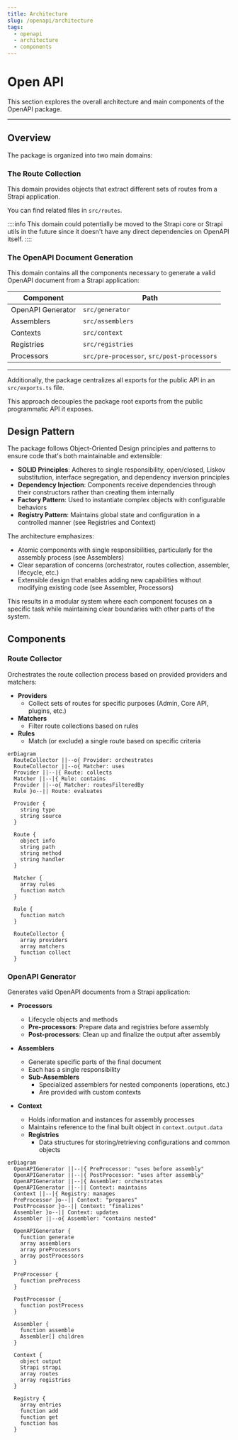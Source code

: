 ```yaml
---
title: Architecture
slug: /openapi/architecture
tags:
  - openapi
  - architecture
  - components
---
```


# Open API

This section explores the overall architecture and main components of the OpenAPI package.

---

## Overview

The package is organized into two main domains:

### The Route Collection

This domain provides objects that extract different sets of routes from a Strapi application.

You can find related files in `src/routes`.

::::info
This domain could potentially be moved to the Strapi core or Strapi utils in the future since it doesn't have any direct dependencies on OpenAPI itself.
::::

### The OpenAPI Document Generation

This domain contains all the components necessary to generate a valid OpenAPI document from a Strapi application:

| Component         | Path                                       |
| ----------------- | ------------------------------------------ |
| OpenAPI Generator | `src/generator `                           |
| Assemblers        | `src/assemblers`                           |
| Contexts          | `src/context`                              |
| Registries        | `src/registries`                           |
| Processors        | `src/pre-processor`, `src/post-processors` |

---

Additionally, the package centralizes all exports for the public API in an `src/exports.ts` file.

This approach decouples the package root exports from the public programmatic API it exposes.

## Design Pattern

The package follows Object-Oriented Design principles and patterns to ensure code that's both maintainable and extensible:

- **SOLID Principles**: Adheres to single responsibility, open/closed, Liskov substitution, interface segregation, and
  dependency inversion principles
- **Dependency Injection**: Components receive dependencies through their constructors rather than creating them
  internally
- **Factory Pattern**: Used to instantiate complex objects with configurable behaviors
- **Registry Pattern**: Maintains global state and configuration in a controlled manner (see Registries and Context)

The architecture emphasizes:

- Atomic components with single responsibilities, particularly for the assembly process (see Assemblers)
- Clear separation of concerns (orchestrator, routes collection, assembler, lifecycle, etc.)
- Extensible design that enables adding new capabilities without modifying existing code (see Assembler, Processors)

This results in a modular system where each component focuses on a specific task while maintaining clear boundaries with
other parts of the system.

## Components

### Route Collector

Orchestrates the route collection process based on provided providers and matchers:

- **Providers**
  - Collect sets of routes for specific purposes (Admin, Core API, plugins, etc.)
- **Matchers**
  - Filter route collections based on rules
- **Rules**
  - Match (or exclude) a single route based on specific criteria

```mermaid
erDiagram
  RouteCollector ||--o{ Provider: orchestrates
  RouteCollector ||--o{ Matcher: uses
  Provider ||--|{ Route: collects
  Matcher ||--|{ Rule: contains
  Provider ||--o{ Matcher: routesFilteredBy
  Rule }o--|| Route: evaluates

  Provider {
    string type
    string source
  }

  Route {
    object info
    string path
    string method
    string handler
  }

  Matcher {
    array rules
    function match
  }

  Rule {
    function match
  }

  RouteCollector {
    array providers
    array matchers
    function collect
  }
```

### OpenAPI Generator

Generates valid OpenAPI documents from a Strapi application:

- **Processors**

  - Lifecycle objects and methods
  - **Pre-processors**: Prepare data and registries before assembly
  - **Post-processors**: Clean up and finalize the output after assembly

- **Assemblers**

  - Generate specific parts of the final document
  - Each has a single responsibility
  - **Sub-Assemblers**
    - Specialized assemblers for nested components (operations, etc.)
    - Are provided with custom contexts

- **Context**
  - Holds information and instances for assembly processes
  - Maintains reference to the final built object in `context.output.data`
  - **Registries**
    - Data structures for storing/retrieving configurations and common objects

```mermaid
erDiagram
  OpenAPIGenerator ||--|{ PreProcessor: "uses before assembly"
  OpenAPIGenerator ||--|{ PostProcessor: "uses after assembly"
  OpenAPIGenerator ||--|{ Assembler: orchestrates
  OpenAPIGenerator ||--|| Context: maintains
  Context ||--|{ Registry: manages
  PreProcessor }o--|| Context: "prepares"
  PostProcessor }o--|| Context: "finalizes"
  Assembler }o--|| Context: updates
  Assembler ||--o{ Assembler: "contains nested"

  OpenAPIGenerator {
    function generate
    array assemblers
    array preProcessors
    array postProcessors
  }

  PreProcessor {
    function preProcess
  }

  PostProcessor {
    function postProcess
  }

  Assembler {
    function assemble
    Assembler[] children
  }

  Context {
    object output
    Strapi strapi
    array routes
    array registries
  }

  Registry {
    array entries
    function add
    function get
    function has
  }
```
